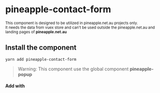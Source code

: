 # pineapple-contact-form

<sup>This component is designed to be utilized in pineapple.net.au projects only.<br>
It needs the data from vuex store and can't be used outside the pineapple.net.au and landing pages of **pineapple.net.au**</sup>

## Install the component

```
yarn add pineapple-contact-form
```
> Warning: This component use the global component **pineapple-popup**

#### Add with <script> tag
###### (Not recommended)
```
<script src="https://registry.npmjs.org/pineapple-contact-form"></script>
```

## Import the component and it's styles

###### It'll be the global component UserContact

```
import 'pineapple-contact-form'
import 'pineapple-contact-form/dist/pineapple-contact-form.css'
```

### Node.js

```
const ContactForm = require('pineapple-contact-form')
const ContactFormStyles = require('pineapple-contact-form/dist/pineapple-contact-form.css')
```

## Usage

```
<UserContact :userForm="userForm" />
```

where **userForm** should be the object with the next set of fields:

* **_title_** (string)
* **_button_** (string)
* **_fieldsToShow_** (array of objects)

**_title_**  contains the text which will be shown at the top of form<br>
**_button_** contains the text which will be shown on the button face<br>
**_fieldsToShow_** is the array containing the object that describe the fields of user form

#### Fields

##### Types

Each field of the form can be one of the types:

* **text** (plain text without validation)
* **email** (email)
* **phone** (australian phone number)
* **list** (selection field with the list of values)
* **combo** (input field with the list of available values)
* **number** (input field for digits only)
* **message** (textarea)

##### Required and placeholder

If you want the field to be required set it's property **_required_** to `true`

You should set the value of property **_placeholder_** because the fields have no labels

##### Example:
```
userForm: {
   title: 'Ask Questions Or Get Connected Today',
   button: 'Get Connected',
   fieldsToShow: [
     {
       type: 'text',
       placeholder: 'Full name*',
       required: true
     },
     {
       type: 'email',
       placeholder: 'Email*',
       required: true
     },
     {
       type: 'phone',
       placeholder: 'Phone',
       required: false
     },
     {
       type: 'list',
       placeholder: 'Building*',
       available: ['Aurora', 'QV1', 'Conservatory'],
       value: 'Conservatory',
       required: true
     },
     {
       type: 'number',
       placeholder: 'Appt number*',
       required: true
     },
     {
       type: 'combo',
       placeholder: 'Promocode',
       available: ['FREEINTERNETAURORA', 'FREEINTERNETCONSERVATORY', 'FREEINTERNETQV1'],
       required: false
     },
     {
       type: 'message',
       placeholder: 'Enquiry',
       required: true
     }
  ]
}
```
________________________

#### You can add the global styles and fonts to the project from this package

You can install the fonts and variables of pineapple.net.au projects so:

###### main.js
```
import 'pineapple-contact-form/css/fonts.scss'
import 'pineapple-contact-form/css/variables.scss'
```

You can install global styles of pineapple.net.au projects so:

###### App.vue
```
import 'pineapple-contact-form/css/main.css'
```
